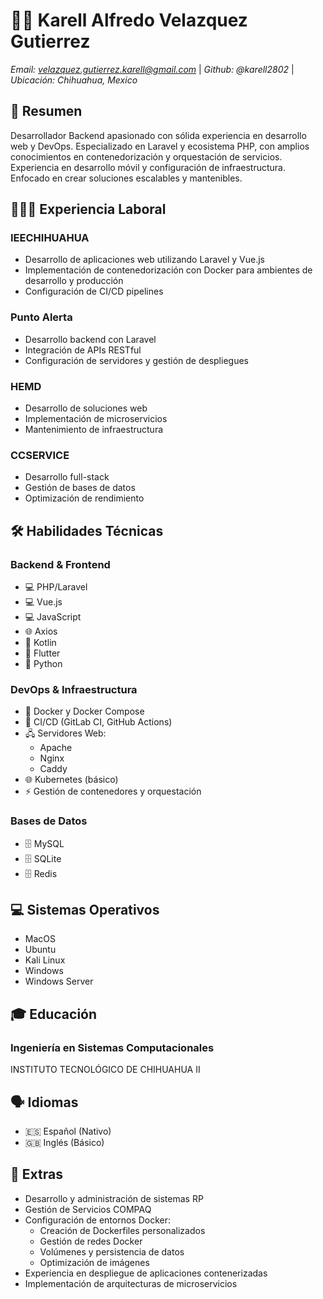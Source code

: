 # 👨‍💻 Karell Alfredo Velazquez Gutierrez
*Email: velazquez.gutierrez.karell@gmail.com* | *Github: @karell2802* | *Ubicación: Chihuahua, Mexico*

## 📝 Resumen
Desarrollador Backend apasionado con sólida experiencia en desarrollo web y DevOps. Especializado en Laravel y ecosistema PHP, con amplios conocimientos en contenedorización y orquestación de servicios. Experiencia en desarrollo móvil y configuración de infraestructura. Enfocado en crear soluciones escalables y mantenibles.

## 👨🏽‍🔧 Experiencia Laboral
### IEECHIHUAHUA
- Desarrollo de aplicaciones web utilizando Laravel y Vue.js
- Implementación de contenedorización con Docker para ambientes de desarrollo y producción
- Configuración de CI/CD pipelines

### Punto Alerta
- Desarrollo backend con Laravel
- Integración de APIs RESTful
- Configuración de servidores y gestión de despliegues

### HEMD
- Desarrollo de soluciones web
- Implementación de microservicios
- Mantenimiento de infraestructura

### CCSERVICE
- Desarrollo full-stack
- Gestión de bases de datos
- Optimización de rendimiento

## 🛠 Habilidades Técnicas
### Backend & Frontend
- 💻 PHP/Laravel
- 💻 Vue.js
- 💻 JavaScript
- 🌐 Axios
- 📱 Kotlin
- 📱 Flutter
- 🤖 Python

### DevOps & Infraestructura
- 🐳 Docker y Docker Compose
- 🔄 CI/CD (GitLab CI, GitHub Actions)
- 🖧 Servidores Web:
  - Apache
  - Nginx
  - Caddy
- 🌐 Kubernetes (básico)
- ⚡ Gestión de contenedores y orquestación

### Bases de Datos
- 🗄️ MySQL
- 🗄️ SQLite
- 🗄️ Redis

## 💻 Sistemas Operativos
- MacOS
- Ubuntu
- Kali Linux
- Windows
- Windows Server

## 🎓 Educación
### Ingeniería en Sistemas Computacionales
INSTITUTO TECNOLÓGICO DE CHIHUAHUA II

## 🗣 Idiomas
- 🇪🇸 Español (Nativo)
- 🇬🇧 Inglés (Básico)

## 🔧 Extras
- Desarrollo y administración de sistemas RP
- Gestión de Servicios COMPAQ
- Configuración de entornos Docker:
  - Creación de Dockerfiles personalizados
  - Gestión de redes Docker
  - Volúmenes y persistencia de datos
  - Optimización de imágenes
- Experiencia en despliegue de aplicaciones contenerizadas
- Implementación de arquitecturas de microservicios

